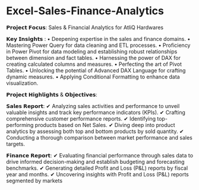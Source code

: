# Excel-Sales-Finance-Analytics
𝗣𝗿𝗼𝗷𝗲𝗰𝘁 𝗙𝗼𝗰𝘂𝘀: Sales & Financial Analytics for AtliQ Hardwares

𝗞𝗲𝘆 𝗜𝗻𝘀𝗶𝗴𝗵𝘁𝘀 :
• Deepening expertise in the sales and finance domains.
• Mastering Power Query for data cleaning and ETL processes.
• Proficiency in Power Pivot for data modeling and establishing robust relationships between dimension and fact tables.
• Harnessing the power of DAX for creating calculated columns and measures.
• Perfecting the art of Pivot Tables.
• Unlocking the potential of Advanced DAX Language for crafting dynamic measures.
• Applying Conditional Formatting to enhance data visualization.

𝗣𝗿𝗼𝗷𝗲𝗰𝘁 𝗛𝗶𝗴𝗵𝗹𝗶𝗴𝗵𝘁𝘀 & 𝗢𝗯𝗷𝗲𝗰𝘁𝗶𝘃𝗲𝘀:

𝗦𝗮𝗹𝗲𝘀 𝗥𝗲𝗽𝗼𝗿𝘁:
✔ Analyzing sales activities and performance to unveil valuable insights and track key performance indicators (KPIs).
✔ Crafting comprehensive customer performance reports.
✔ Identifying top-performing products based on Net Sales.
✔ Diving deep into product analytics by assessing both top and bottom products by sold quantity.
✔ Conducting a thorough comparison between market performance and sales targets.

𝗙𝗶𝗻𝗮𝗻𝗰𝗲 𝗥𝗲𝗽𝗼𝗿𝘁:
✔ Evaluating financial performance through sales data to drive informed decision-making and establish budgeting and forecasting benchmarks.
✔ Generating detailed Profit and Loss (P&L) reports by fiscal year and months.
✔ Uncovering insights with Profit and Loss (P&L) reports segmented by markets
